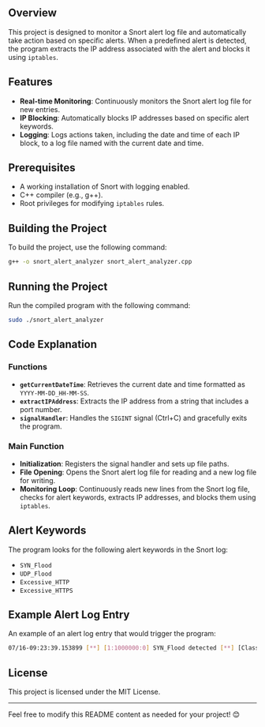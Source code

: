 ## Overview
This project is designed to monitor a Snort alert log file and automatically take action based on specific alerts. When a predefined alert is detected, the program extracts the IP address associated with the alert and blocks it using `iptables`.

## Features
- **Real-time Monitoring**: Continuously monitors the Snort alert log file for new entries.
- **IP Blocking**: Automatically blocks IP addresses based on specific alert keywords.
- **Logging**: Logs actions taken, including the date and time of each IP block, to a log file named with the current date and time.

## Prerequisites
- A working installation of Snort with logging enabled.
- C++ compiler (e.g., g++).
- Root privileges for modifying `iptables` rules.

## Building the Project
To build the project, use the following command:

```sh
g++ -o snort_alert_analyzer snort_alert_analyzer.cpp
```

## Running the Project
Run the compiled program with the following command:

```sh
sudo ./snort_alert_analyzer
```

## Code Explanation
### Functions
- **`getCurrentDateTime`**: Retrieves the current date and time formatted as `YYYY-MM-DD_HH-MM-SS`.
- **`extractIPAddress`**: Extracts the IP address from a string that includes a port number.
- **`signalHandler`**: Handles the `SIGINT` signal (Ctrl+C) and gracefully exits the program.

### Main Function
- **Initialization**: Registers the signal handler and sets up file paths.
- **File Opening**: Opens the Snort alert log file for reading and a new log file for writing.
- **Monitoring Loop**: Continuously reads new lines from the Snort log file, checks for alert keywords, extracts IP addresses, and blocks them using `iptables`.

## Alert Keywords
The program looks for the following alert keywords in the Snort log:
- `SYN_Flood`
- `UDP_Flood`
- `Excessive_HTTP`
- `Excessive_HTTPS`

## Example Alert Log Entry
An example of an alert log entry that would trigger the program:

```sh
07/16-09:23:39.153899 [**] [1:1000000:0] SYN_Flood detected [**] [Classification: Attempted User Privilege Gain] [Priority: 1] [AppID: HTTP] {TCP} 192.168.1.8:50284 -> 192.168.2.3:80
```

## License
This project is licensed under the MIT License.

---

Feel free to modify this README content as needed for your project! 😊
